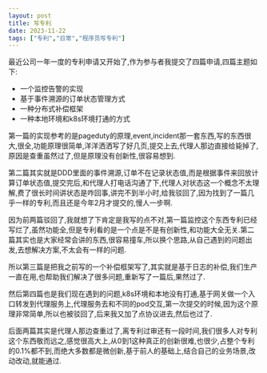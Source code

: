 ```yaml
---
layout: post
title: 写专利
date: 2023-11-22
tags: ["专利","日常","程序员写专利"]
---
```


最近公司一年一度的专利申请又开始了,作为参与者我提交了四篇申请,四篇主题如下:

*   一个监控告警的实现
*   基于事件溯源的订单状态管理方式
*   一种分布式补偿框架
*   一种本地环境和k8s环境打通的方式

第一篇的实现参考的是pageduty的原理,event,incident那一套东西,写的东西很大,很全,功能原理很简单,洋洋洒洒写了好几页,提交上去,代理人那边直接给毙掉了,原因是查重虽然过了,但是原理没有创新性,很容易想到.

第二篇其实就是DDD里面的事件溯源,订单不在记录状态值,而是根据事件来回放计算订单状态值,提交完后,和代理人打电话沟通了下,代理人对状态这一个概念不太理解,费了很长时间讲状态是咋回事,讲完不到半小时,给我驳回了,因为找到了一篇几乎一样的专利,而且还是今年2月才提交的,慢人一步啊.

因为前两篇驳回了,我就想了下肯定是我写的点不对,第一篇监控这个东西专利已经写烂了,虽然功能全,但是专利看的是一个点是不是有创新性,和功能大全无关.第二篇其实也是大家经常会讲的东西,很容易撞车,所以换个思路,从自己遇到的问题出发,去想解决方案,不太会有一样的问题.

所以第三篇是把我之前写的一个补偿框架写了,其实就是基于日志的补偿,我们生产一直在用,也帮助我们解决了很多问题,重新写了一篇后,果然过了.

然后第四篇也是我们现在遇到的问题,k8s环境和本地没有打通,基于网关做一个入口转发到代理服务上,代理服务去和不同的pod交互,第一次提交的时候,因为这个原理非常简单,所以也被驳回了,后来我又加了点协议进去,然后也过了.

后面两篇其实是代理人那边查重过了,离专利过审还有一段时间,我们很多人对专利这个东西敬而远之,感觉很高大上,从0到1这种真正的创新很难,也很少,占整个专利的0.1%都不到,而绝大多数都是微创新,基于前人的基础上,结合自己的业务场景,改动改动,就能通过.